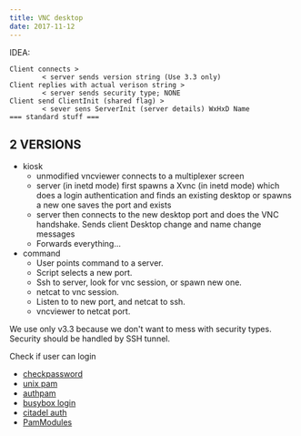 ```yaml
---
title: VNC desktop
date: 2017-11-12
---
```


IDEA:

```
Client connects >
        < server sends version string (Use 3.3 only)
Client replies with actual verison string >
        < server sends security type; NONE
Client send ClientInit (shared flag) > 
        < sever sens ServerInit (server details) WxHxD Name
=== standard stuff ===
```
 
## 2 VERSIONS

- kiosk
  - unmodified vncviewer connects to a multiplexer screen
  - server (in inetd mode) first spawns a Xvnc (in inetd mode) which does a login authentication
    and finds an existing desktop or spawns a new one
    saves the port and exists
  - server then connects to the new desktop port and does the VNC handshake.  Sends client
    Desktop change and name change messages
  - Forwards everything...
- command
  - User points command to a server.
  - Script selects a new port.
  - Ssh to server, look for vnc session, or spawn new one.
  - netcat to vnc session.
  - Listen to to new port, and netcat to ssh.
  - vncviewer to netcat port.

We use only v3.3 because we don't want to mess with security types.  Security should be handled by SSH tunnel.


Check if user can login

- [checkpassword](https://wiki.dovecot.org/AuthDatabase/CheckPassword)
- [unix pam](https://github.com/jonabbey/panda-imap/blob/master/src/osdep/unix/ckp_pam.c)
- [authpam](https://github.com/svarshavchik/courier/blob/master/courier-authlib/authpam.c)
- [busybox login](https://github.com/mozilla-b2g/busybox/blob/master/loginutils/login.c)
- [citadel auth](https://github.com/mingodad/citadel/blob/master/citadel/auth.c)
- [PamModules](http://www.linuxdevcenter.com/pub/a/linux/2002/04/04/PamModules.html)


